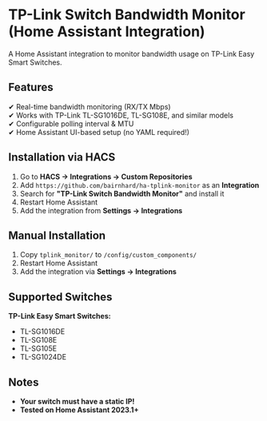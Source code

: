 # TP-Link Switch Bandwidth Monitor (Home Assistant Integration)
A Home Assistant integration to monitor bandwidth usage on TP-Link Easy Smart Switches.

## Features
✔ Real-time bandwidth monitoring (RX/TX Mbps)  
✔ Works with TP-Link TL-SG1016DE, TL-SG108E, and similar models  
✔ Configurable polling interval & MTU  
✔ Home Assistant UI-based setup (no YAML required!)  

## Installation via HACS
1. Go to **HACS → Integrations → Custom Repositories**  
2. Add `https://github.com/bairnhard/ha-tplink-monitor` as an **Integration**  
3. Search for **"TP-Link Switch Bandwidth Monitor"** and install it  
4. Restart Home Assistant  
5. Add the integration from **Settings → Integrations**  

## Manual Installation
1. Copy `tplink_monitor/` to `/config/custom_components/`
2. Restart Home Assistant  
3. Add the integration via **Settings → Integrations**  

## Supported Switches
**TP-Link Easy Smart Switches:**
- TL-SG1016DE
- TL-SG108E
- TL-SG105E
- TL-SG1024DE  

## Notes
- **Your switch must have a static IP!**
- **Tested on Home Assistant 2023.1+**
